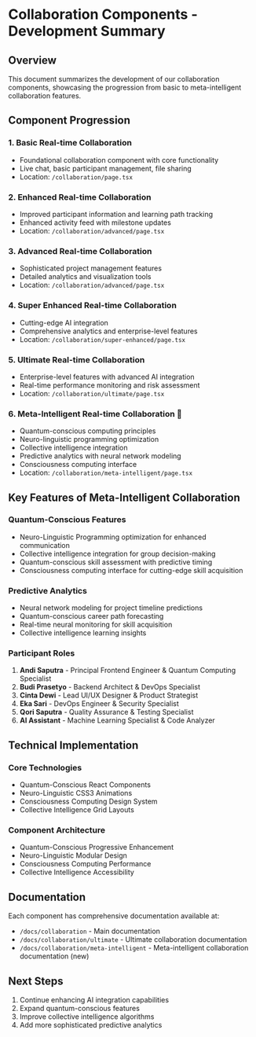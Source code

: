 # Collaboration Components - Development Summary

## Overview

This document summarizes the development of our collaboration components, showcasing the progression from basic to meta-intelligent collaboration features.

## Component Progression

### 1. Basic Real-time Collaboration

- Foundational collaboration component with core functionality
- Live chat, basic participant management, file sharing
- Location: `/collaboration/page.tsx`

### 2. Enhanced Real-time Collaboration

- Improved participant information and learning path tracking
- Enhanced activity feed with milestone updates
- Location: `/collaboration/advanced/page.tsx`

### 3. Advanced Real-time Collaboration

- Sophisticated project management features
- Detailed analytics and visualization tools
- Location: `/collaboration/advanced/page.tsx`

### 4. Super Enhanced Real-time Collaboration

- Cutting-edge AI integration
- Comprehensive analytics and enterprise-level features
- Location: `/collaboration/super-enhanced/page.tsx`

### 5. Ultimate Real-time Collaboration

- Enterprise-level features with advanced AI integration
- Real-time performance monitoring and risk assessment
- Location: `/collaboration/ultimate/page.tsx`

### 6. Meta-Intelligent Real-time Collaboration 🌌

- Quantum-conscious computing principles
- Neuro-linguistic programming optimization
- Collective intelligence integration
- Predictive analytics with neural network modeling
- Consciousness computing interface
- Location: `/collaboration/meta-intelligent/page.tsx`

## Key Features of Meta-Intelligent Collaboration

### Quantum-Conscious Features

- Neuro-Linguistic Programming optimization for enhanced communication
- Collective intelligence integration for group decision-making
- Quantum-conscious skill assessment with predictive timing
- Consciousness computing interface for cutting-edge skill acquisition

### Predictive Analytics

- Neural network modeling for project timeline predictions
- Quantum-conscious career path forecasting
- Real-time neural monitoring for skill acquisition
- Collective intelligence learning insights

### Participant Roles

1. **Andi Saputra** - Principal Frontend Engineer & Quantum Computing Specialist
2. **Budi Prasetyo** - Backend Architect & DevOps Specialist
3. **Cinta Dewi** - Lead UI/UX Designer & Product Strategist
4. **Eka Sari** - DevOps Engineer & Security Specialist
5. **Qori Saputra** - Quality Assurance & Testing Specialist
6. **AI Assistant** - Machine Learning Specialist & Code Analyzer

## Technical Implementation

### Core Technologies

- Quantum-Conscious React Components
- Neuro-Linguistic CSS3 Animations
- Consciousness Computing Design System
- Collective Intelligence Grid Layouts

### Component Architecture

- Quantum-Conscious Progressive Enhancement
- Neuro-Linguistic Modular Design
- Consciousness Computing Performance
- Collective Intelligence Accessibility

## Documentation

Each component has comprehensive documentation available at:

- `/docs/collaboration` - Main documentation
- `/docs/collaboration/ultimate` - Ultimate collaboration documentation
- `/docs/collaboration/meta-intelligent` - Meta-intelligent collaboration documentation (new)

## Next Steps

1. Continue enhancing AI integration capabilities
2. Expand quantum-conscious features
3. Improve collective intelligence algorithms
4. Add more sophisticated predictive analytics
